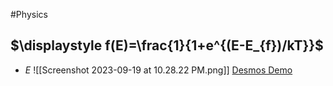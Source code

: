 #Physics
## $\displaystyle f(E)=\frac{1}{1+e^{(E-E_{f})/kT}}$
* $\displaystyle E$
![[Screenshot 2023-09-19 at 10.28.22 PM.png]]
[Desmos Demo](https://www.desmos.com/calculator/fhkcv8yjhv)